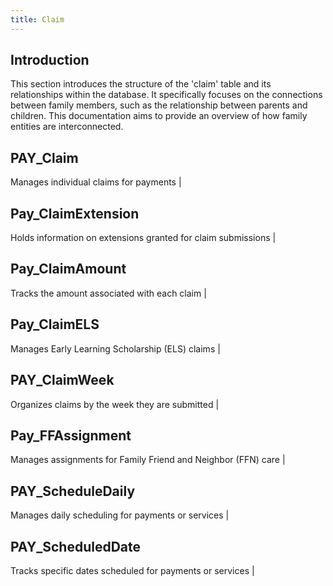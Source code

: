 ```yaml
---
title: Claim
---
```


## Introduction
This section introduces the structure of the 'claim' table and its relationships within the database. It specifically focuses on the connections between family members, such as the relationship between parents and children. This documentation aims to provide an overview of how family entities are interconnected.

## PAY_Claim 
 Manages individual claims for payments                        |

## Pay_ClaimExtension   
 Holds information on extensions granted for claim submissions |

## Pay_ClaimAmount   
 Tracks the amount associated with each claim                  |

## Pay_ClaimELS              
 Manages Early Learning Scholarship (ELS) claims               |

## PAY_ClaimWeek              
 Organizes claims by the week they are submitted               |

## Pay_FFAssignment           
 Manages assignments for Family Friend and Neighbor (FFN) care |

## PAY_ScheduleDaily         
 Manages daily scheduling for payments or services             |

## PAY_ScheduledDate          
 Tracks specific dates scheduled for payments or services      |
